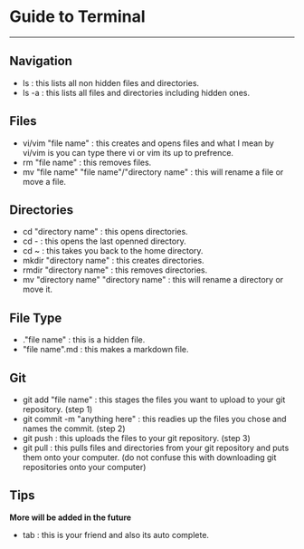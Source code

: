 # Guide to Terminal
<hr>

## Navigation <br>
- ls : this lists all non hidden files and directories.
- ls -a : this lists all files and directories including hidden ones.

## Files <br>
- vi/vim  "file name" : this creates and opens files and what I mean by vi/vim is you can type there vi or vim its up to prefrence.
- rm "file name" : this removes files.
- mv "file name" "file name"/"directory name" : this will rename a file or move a file.

## Directories <br>
- cd "directory name" : this opens directories.
- cd - : this opens the last openned directory.
- cd ~ : this takes you back to the home directory.
- mkdir "directory name" : this creates directories.
- rmdir "directory name" : this removes directories.
- mv "directory name" "directory name" : this will rename a directory or move it.

## File Type <br>
- ."file name" : this is a hidden file.
- "file name".md : this makes a markdown file.

## Git <br>
- git add "file name" : this stages the files you want to upload to your git repository. (step 1)
- git commit -m "anything here" : this readies up the files you chose and names the commit. (step 2)
- git push : this uploads the files to your git repository. (step 3)
- git pull : this pulls files and directories from your git repository and puts them onto your computer. (do not confuse this with downloading git repositories onto your computer)

## Tips <br>
**More will be added in the future**
- tab : this is your friend and also its auto complete.

